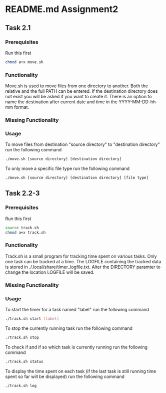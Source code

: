 # README.md Assignment2 

## Task 2.1

### Prerequisites

Run this first

```bash
chmod a+x move.sh
```

### Functionality

Move.sh is used to move files from one directory to another. Both the relative and the full PATH can be entered. If the destination directory does not exist you will be asked if you want to create it. There is an option to name the destination after current date and time in the YYYY-MM-DD-hh-mm format.

### Missing Functionality


### Usage

To move files from destination "source directory" to "destination directory" run the following command

```bash
./move.sh [source directory] [destination directory]
```

To only move a specific file type run the following command

```bash
./move.sh [source directory] [destination directory] [file type] 
```

## Task 2.2-3

### Prerequisites

Run this first

```bash
source track.sh
chmod a+x track.sh
```

### Functionality

Track.sh is a small program for tracking time spent on various tasks. Only one task can be tracked at a time. The LOGFILE containing the tracked data is stored in ./.local/share/timer_logfile.txt. Alter the DIRECTORY paramter to change the location LOGFILE will be saved. 

### Missing Functionality


### Usage

To start the timer for a task named "label" run the following command

```bash
./track.sh start [label]
```

To stop the currently running task run the following command

```bash
./track.sh stop
```

To check if and if so which task is currently running run the following command

```bash
./track.sh status
```

To display the time spent on each task (if the last task is still running time spent so far will be displayed) run the following command

```bash
./track.sh log
```